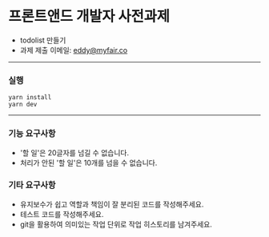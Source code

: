 # 프론트앤드 개발자 사전과제

- todolist 만들기
- 과제 제출 이메일: eddy@myfair.co

---

### 실행

```
yarn install
yarn dev
```

---

### 기능 요구사항

- '할 일'은 20글자를 넘길 수 없습니다.
- 처리가 안된 '할 일'은 10개를 넘을 수 없습니다.

### 기타 요구사항

- 유지보수가 쉽고 역할과 책임이 잘 분리된 코드를 작성해주세요.
- 테스트 코드를 작성해주세요.
- git을 활용하여 의미있는 작업 단위로 작업 히스토리를 남겨주세요.
